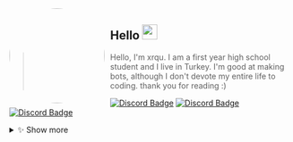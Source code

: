 <img width="170" height="170" align="left" style="float: left; margin: 0 10px 0 0; border-radius: 50%;" src="https://raw.githubusercontent.com/xrquu/xrquu/main/profile/developer.png">

## Hello <img src="https://raw.githubusercontent.com/igorkowalczyk/igorkowalczyk/master/src/images/wave.gif" width="27px">
> Hello, I'm xrqu. I am a first year high school student and I live in Turkey. I'm good at making bots, although I don't devote my entire life to coding. thank you for reading :)

[![Discord Badge](https://img.shields.io/badge/Discord%20-7289DA.svg?&amp;style=for-the-badge&amp;logo=discord&amp;logoColor=white)](https://discord.com/users/850299286595698718)
[![Discord Badge](https://img.shields.io/badge/spotify-32f024.svg?&amp;style=for-the-badge&amp;logo=spotify&amp;logoColor=white)](https://open.spotify.com/user/xrqulette)
[![Discord Badge](https://img.shields.io/badge/Twitter%20-18a6ed.svg?&amp;style=for-the-badge&amp;logo=twitter&amp;logoColor=white)](https://twitter.com/xrqulivee)

<details><summary>✨ Show more</summary>
  -----------
## About me 


* [❓ Personal](https://xrqu.live)
* [📧 E-mail](mailto:xrqu@sdevs.org)
* [🍭 Bots](https://giveaways-bot.com)

<img align="right" src="https://github-readme-stats.vercel.app/api?username=xrquu">
  </details>
